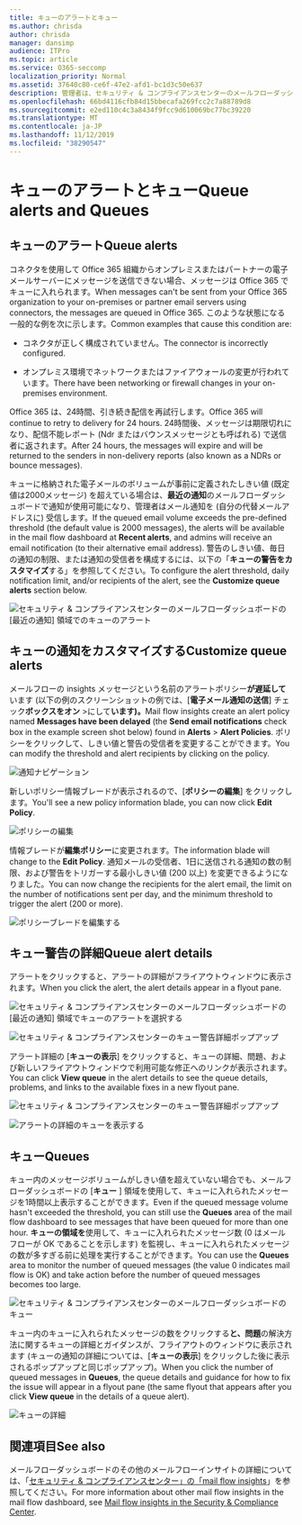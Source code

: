 ```yaml
---
title: キューのアラートとキュー
ms.author: chrisda
author: chrisda
manager: dansimp
audience: ITPro
ms.topic: article
ms.service: O365-seccomp
localization_priority: Normal
ms.assetid: 37640c80-ce6f-47e2-afd1-bc1d3c50e637
description: 管理者は、セキュリティ & コンプライアンスセンターのメールフローダッシュボードのキューのアラートとキューについて説明しています。
ms.openlocfilehash: 66bd4116cfb84d15bbecafa269fcc2c7a88789d8
ms.sourcegitcommit: e2ed110c4c3a8434f9fcc9d610069bc77bc39220
ms.translationtype: MT
ms.contentlocale: ja-JP
ms.lasthandoff: 11/12/2019
ms.locfileid: "38290547"
---
```

# <a name="queue-alerts-and-queues"></a><span data-ttu-id="6bc94-103">キューのアラートとキュー</span><span class="sxs-lookup"><span data-stu-id="6bc94-103">Queue alerts and Queues</span></span>

## <a name="queue-alerts"></a><span data-ttu-id="6bc94-104">キューのアラート</span><span class="sxs-lookup"><span data-stu-id="6bc94-104">Queue alerts</span></span>

<span data-ttu-id="6bc94-105">コネクタを使用して Office 365 組織からオンプレミスまたはパートナーの電子メールサーバーにメッセージを送信できない場合、メッセージは Office 365 でキューに入れられます。</span><span class="sxs-lookup"><span data-stu-id="6bc94-105">When messages can't be sent from your Office 365 organization to your on-premises or partner email servers using connectors, the messages are queued in Office 365.</span></span> <span data-ttu-id="6bc94-106">このような状態になる一般的な例を次に示します。</span><span class="sxs-lookup"><span data-stu-id="6bc94-106">Common examples that cause this condition are:</span></span>

- <span data-ttu-id="6bc94-107">コネクタが正しく構成されていません。</span><span class="sxs-lookup"><span data-stu-id="6bc94-107">The connector is incorrectly configured.</span></span>

- <span data-ttu-id="6bc94-108">オンプレミス環境でネットワークまたはファイアウォールの変更が行われています。</span><span class="sxs-lookup"><span data-stu-id="6bc94-108">There have been networking or firewall changes in your on-premises environment.</span></span>

<span data-ttu-id="6bc94-109">Office 365 は、24時間、引き続き配信を再試行します。</span><span class="sxs-lookup"><span data-stu-id="6bc94-109">Office 365 will continue to retry to delivery for 24 hours.</span></span> <span data-ttu-id="6bc94-110">24時間後、メッセージは期限切れになり、配信不能レポート (Ndr またはバウンスメッセージとも呼ばれる) で送信者に返されます。</span><span class="sxs-lookup"><span data-stu-id="6bc94-110">After 24 hours, the messages will expire and will be returned to the senders in non-delivery reports (also known as a NDRs or bounce messages).</span></span>

<span data-ttu-id="6bc94-111">キューに格納された電子メールのボリュームが事前に定義されたしきい値 (既定値は2000メッセージ) を超えている場合は、**最近の通知**のメールフローダッシュボードで通知が使用可能になり、管理者はメール通知を (自分の代替メールアドレスに) 受信します。</span><span class="sxs-lookup"><span data-stu-id="6bc94-111">If the queued email volume exceeds the pre-defined threshold (the default value is 2000 messages), the alerts will be available in the mail flow dashboard at **Recent alerts**, and admins will receive an email notification (to their alternative email address).</span></span> <span data-ttu-id="6bc94-112">警告のしきい値、毎日の通知の制限、または通知の受信者を構成するには、以下の「**キューの警告をカスタマイズ**する」を参照してください。</span><span class="sxs-lookup"><span data-stu-id="6bc94-112">To configure the alert threshold, daily notification limit, and/or recipients of the alert, see the **Customize queue alerts** section below.</span></span>

![セキュリティ & コンプライアンスセンターのメールフローダッシュボードの [最近の通知] 領域でのキューのアラート](../media/5fc4a51c-6118-4270-960b-c6b176ef94ae.png)

## <a name="customize-queue-alerts"></a><span data-ttu-id="6bc94-114">キューの通知をカスタマイズする</span><span class="sxs-lookup"><span data-stu-id="6bc94-114">Customize queue alerts</span></span>

<span data-ttu-id="6bc94-115">メールフローの insights メッセージという名前のアラートポリシー**が遅延して**います (以下の例のスクリーンショットの例では、[**電子メール通知の送信**] チェック**ボックスをオン** \>にして**います)。**</span><span class="sxs-lookup"><span data-stu-id="6bc94-115">Mail flow insights create an alert policy named **Messages have been delayed** (the **Send email notifications** check box in the example screen shot below) found in **Alerts** \> **Alert Policies**.</span></span> <span data-ttu-id="6bc94-116">ポリシーをクリックして、しきい値と警告の受信者を変更することができます。</span><span class="sxs-lookup"><span data-stu-id="6bc94-116">You can modify the threshold and alert recipients by clicking on the policy.</span></span>

![通知ナビゲーション](../media/efb95976-9e0b-484e-a2fd-093c5bc7a40f.png)

<span data-ttu-id="6bc94-118">新しいポリシー情報ブレードが表示されるので、[**ポリシーの編集**] をクリックします。</span><span class="sxs-lookup"><span data-stu-id="6bc94-118">You'll see a new policy information blade, you can now click **Edit Policy**.</span></span>

![ポリシーの編集](../media/ed2aceae-3ee2-4849-a17e-87915987a7dd.png)

<span data-ttu-id="6bc94-120">情報ブレードが**編集ポリシー**に変更されます。</span><span class="sxs-lookup"><span data-stu-id="6bc94-120">The information blade will change to the **Edit Policy**.</span></span> <span data-ttu-id="6bc94-121">通知メールの受信者、1日に送信される通知の数の制限、および警告をトリガーする最小しきい値 (200 以上) を変更できるようになりました。</span><span class="sxs-lookup"><span data-stu-id="6bc94-121">You can now change the recipients for the alert email, the limit on the number of notifications sent per day, and the minimum threshold to trigger the alert (200 or more).</span></span>

![ポリシーブレードを編集する](../media/c657cc74-7867-474c-b2c9-dc478449f990.png)

## <a name="queue-alert-details"></a><span data-ttu-id="6bc94-123">キュー警告の詳細</span><span class="sxs-lookup"><span data-stu-id="6bc94-123">Queue alert details</span></span>

<span data-ttu-id="6bc94-124">アラートをクリックすると、アラートの詳細がフライアウトウィンドウに表示されます。</span><span class="sxs-lookup"><span data-stu-id="6bc94-124">When you click the alert, the alert details appear in a flyout pane.</span></span>

![セキュリティ & コンプライアンスセンターのメールフローダッシュボードの [最近の通知] 領域でキューのアラートを選択する](../media/1f6b0e96-5b2c-41ef-9684-9d813b3fabe6.png)

![セキュリティ & コンプライアンスセンターのキュー警告詳細ポップアップ](../media/105c8fff-912f-4763-8806-2740ebdecd4b.png)

<span data-ttu-id="6bc94-127">アラート詳細の [**キューの表示**] をクリックすると、キューの詳細、問題、および新しいフライアウトウィンドウで利用可能な修正へのリンクが表示されます。</span><span class="sxs-lookup"><span data-stu-id="6bc94-127">You can click **View queue** in the alert details to see the queue details, problems, and links to the available fixes in a new flyout pane.</span></span>

![セキュリティ & コンプライアンスセンターのキュー警告詳細ポップアップ](../media/8ff60955-55ef-4f32-a966-85e02cb608d1.png)

![アラートの詳細のキューを表示する](../media/4eb088fe-5dd9-4bf4-b959-c1bb2545c515.png)

## <a name="queues"></a><span data-ttu-id="6bc94-130">キュー</span><span class="sxs-lookup"><span data-stu-id="6bc94-130">Queues</span></span>

<span data-ttu-id="6bc94-131">キュー内のメッセージボリュームがしきい値を超えていない場合でも、メールフローダッシュボードの [**キュー** ] 領域を使用して、キューに入れられたメッセージを1時間以上表示することができます。</span><span class="sxs-lookup"><span data-stu-id="6bc94-131">Even if the queued message volume hasn't exceeded the threshold, you can still use the **Queues** area of the mail flow dashboard to see messages that have been queued for more than one hour.</span></span> <span data-ttu-id="6bc94-132">**キューの領域を**使用して、キューに入れられたメッセージ数 (0 はメールフローが OK であることを示します) を監視し、キューに入れられたメッセージの数が多すぎる前に処理を実行することができます。</span><span class="sxs-lookup"><span data-stu-id="6bc94-132">You can use the **Queues** area to monitor the number of queued messages (the value 0 indicates mail flow is OK) and take action before the number of queued messages becomes too large.</span></span>

![セキュリティ & コンプライアンスセンターのメールフローダッシュボードのキュー](../media/0ef6e2ef-dd22-4363-9d4a-b20a00babc9f.png)

<span data-ttu-id="6bc94-134">キュー内のキューに入れられたメッセージの数をクリックする**と、問題**の解決方法に関するキューの詳細とガイダンスが、フライアウトのウィンドウに表示されます (キューの通知の詳細については、[**キューの表示**] をクリックした後に表示されるポップアップと同じポップアップ)。</span><span class="sxs-lookup"><span data-stu-id="6bc94-134">When you click the number of queued messages in **Queues**, the queue details and guidance for how to fix the issue will appear in a flyout pane (the same flyout that appears after you click **View queue** in the details of a queue alert).</span></span>

![キューの詳細](../media/4eb088fe-5dd9-4bf4-b959-c1bb2545c515.png)

## <a name="see-also"></a><span data-ttu-id="6bc94-136">関連項目</span><span class="sxs-lookup"><span data-stu-id="6bc94-136">See also</span></span>

<span data-ttu-id="6bc94-137">メールフローダッシュボードのその他のメールフローインサイトの詳細については、「[セキュリティ & コンプライアンスセンター」の「mail flow insights](mail-flow-insights-v2.md)」を参照してください。</span><span class="sxs-lookup"><span data-stu-id="6bc94-137">For more information about other mail flow insights in the mail flow dashboard, see [Mail flow insights in the Security & Compliance Center](mail-flow-insights-v2.md).</span></span>
